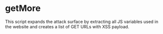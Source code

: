 # getMore
This script expands the attack surface by extracting all JS variables used in the website and creates a list of GET URLs with XSS payload. 
